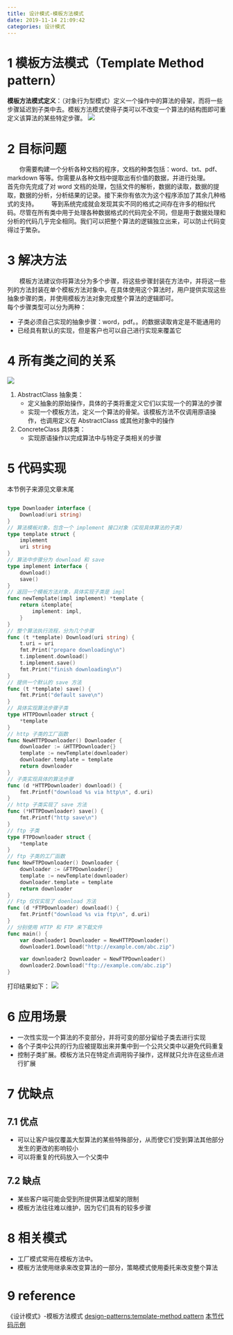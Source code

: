 ```yaml
---
title: 设计模式-模板方法模式
date: 2019-11-14 21:09:42
categories: 设计模式
---
```

# 1 模板方法模式（Template Method pattern）
**模板方法模式定义**：（对象行为型模式）定义一个操作中的算法的骨架，而将一些步骤延迟到子类中去。模板方法模式使得子类可以不改变一个算法的结构图即可重定义该算法的某些特定步骤。
![](../img/设计模式-模板方法模式/1.png)
# 2 目标问题
&emsp;&emsp;你需要构建一个分析各种文档的程序，文档的种类包括：word、txt、pdf、markdown 等等。你需要从各种文档中提取出有价值的数据，并进行处理。
&emsp;&emsp;首先你先完成了对 word 文档的处理，包括文件的解析，数据的读取，数据的提取，数据的分析，分析结果的记录。接下来你有依次为这个程序添加了其余几种格式的支持。
&emsp;&emsp;等到系统完成就会发现其实不同的格式之间存在许多的相似代码。尽管在所有类中用于处理各种数据格式的代码完全不同，但是用于数据处理和分析的代码几乎完全相同。我们可以把整个算法的逻辑独立出来，可以防止代码变得过于繁杂。

# 3 解决方法
&emsp;&emsp;模板方法建议你将算法分为多个步骤，将这些步骤封装在方法中，并将这一些列的方法封装在单个模板方法对象中。在具体使用这个算法时，用户提供实现这些抽象步骤的类，并使用模板方法对象完成整个算法的逻辑即可。  
每个步骤类型可以分为两种：
- 子类必须自己实现的抽象步骤：word，pdf。。的数据读取肯定是不能通用的
- 已经具有默认的实现，但是客户也可以自己进行实现来覆盖它

# 4 所有类之间的关系
![](../img/设计模式-模板方法模式/2.png)
1. AbstractClass 抽象类：
   - 定义抽象的原始操作，具体的子类将重定义它们以实现一个的算法的步骤
   - 实现一个模板方法，定义一个算法的骨架。该模板方法不仅调用原语操作，也调用定义在 AbstractClass 或其他对象中的操作
2. ConcreteClass 具体类：
   - 实现原语操作以完成算法中与特定子类相关的步骤

# 5 代码实现
本节例子来源见文章末尾
```go

type Downloader interface {
	Download(uri string)
}
// 算法模板对象，包含一个 implement 接口对象（实现具体算法的子类）
type template struct {
	implement
	uri string
}
// 算法中步骤分为 download 和 save
type implement interface {
	download()
	save()
}
// 返回一个模板方法对象，具体实现子类是 impl
func newTemplate(impl implement) *template {
	return &template{
		implement: impl,
	}
}
// 整个算法执行流程，分为几个步骤
func (t *template) Download(uri string) {
	t.uri = uri
	fmt.Print("prepare downloading\n")
	t.implement.download()
	t.implement.save()
	fmt.Print("finish downloading\n")
}
// 提供一个默认的 save 方法
func (t *template) save() {
	fmt.Print("default save\n")
}
// 具体实现算法步骤子类
type HTTPDownloader struct {
	*template
}
// http 子类的工厂函数
func NewHTTPDownloader() Downloader {
	downloader := &HTTPDownloader{}
	template := newTemplate(downloader)
	downloader.template = template
	return downloader
}
// 子类实现具体的算法步骤
func (d *HTTPDownloader) download() {
	fmt.Printf("download %s via http\n", d.uri)
}
// http 子类实现了 save 方法
func (*HTTPDownloader) save() {
	fmt.Printf("http save\n")
}
// ftp 子类
type FTPDownloader struct {
	*template
}
// ftp 子类的工厂函数
func NewFTPDownloader() Downloader {
	downloader := &FTPDownloader{}
	template := newTemplate(downloader)
	downloader.template = template
	return downloader
}
// Ftp 仅仅实现了 doenload 方法
func (d *FTPDownloader) download() {
	fmt.Printf("download %s via ftp\n", d.uri)
}
// 分别使用 HTTP 和 FTP 来下载文件
func main() {
	var downloader1 Downloader = NewHTTPDownloader()
	downloader1.Download("http://example.com/abc.zip")

	var downloader2 Downloader = NewFTPDownloader()
	downloader2.Download("ftp://example.com/abc.zip")
}
```
打印结果如下：
![](../img/设计模式-模板方法模式/3.png)

# 6 应用场景
- 一次性实现一个算法的不变部分，并将可变的部分留给子类去进行实现
- 各个子类中公共的行为应被提取出来并集中到一个公共父类中以避免代码重复
- 控制子类扩展。模板方法只在特定点调用钩子操作，这样就只允许在这些点进行扩展

# 7 优缺点
## 7.1 优点
-  可以让客户端仅覆盖大型算法的某些特殊部分，从而使它们受到算法其他部分发生的更改的影响较小
-  可以将重复的代码放入一个父类中

## 7.2 缺点
- 某些客户端可能会受到所提供算法框架的限制
- 模板方法往往难以维护，因为它们具有的较多步骤

# 8 相关模式
- 工厂模式常用在模板方法中。
- 模板方法使用继承来改变算法的一部分，策略模式使用委托来改变整个算法

# 9 reference
《设计模式》-模板方法模式
[design-patterns:template-method pattern](https://refactoring.guru/design-patterns/template-method)
[本节代码示例](https://github.com/senghoo/golang-design-pattern/tree/master/14_template_method)